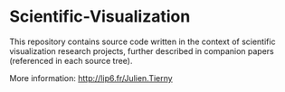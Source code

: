 # Scientific-Visualization

This repository contains source code written in the context of 
scientific visualization research projects, further described in companion 
papers (referenced in each source tree).

More information: http://lip6.fr/Julien.Tierny